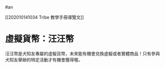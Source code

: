 #an 

[[202010141034 Tribe 教學手冊導覽文]]

# 虛擬貨幣：汪汪幣
汪汪幣是犬知友專屬的虛擬貨幣，未來能有機會兌換虛擬或者實體商品！只有參與犬知友舉辦的特定活動才有機會獲得喔。